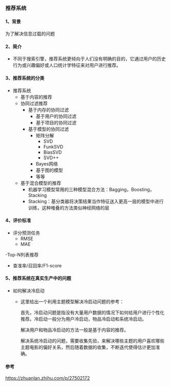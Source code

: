### 推荐系统

#### 1、背景

为了解决信息过载的问题

#### 2、简介

- 不同于搜索引擎，推荐系统更倾向于人们没有明确的目的，它通过用户的历史行为或兴趣偏好或人口统计学特征来对用户进行推荐。

#### 3、推荐系统的分类

- 推荐系统
  - 基于内容的推荐
  - 协同过滤推荐
    - 基于内存的协同过滤
      - 基于用户的协同过滤
      - 基于项目的协同过滤
    - 基于模型的协同过滤
      - 矩阵分解
        - SVD
        - FunkSVD
        - BiasSVD
        - SVD++
      - Bayes网络
      - 基于图的模型
      - 等等
  - 基于混合模型的推荐
    - 机器学习模型常用的三种模型混合方法：Bagging，Boosting，Stacking
    - Stacking：基分类器将决策结果当作特征送入更高一层的模型中进行训练，这种堆叠的方法类似神经网络的层

#### 4、评价标准

- 评分预测任务
  - RMSE
  - MAE

-Top-N列表推荐
  - 查准率/召回率/F1-score

#### 5、推荐系统在真实生产中的问题

- 如何解决冷启动

  - 这里给出一个利用主题模型解决冷启动问题的参考：

    首先，冷启动问题是指没有大量用户数据的情况下如何给用户进行个性化推荐。冷启动一般分为用户冷启动，物品冷启动和系统冷启动。

    解决用户和物品冷启动的方法一般是基于内容的推荐。

    解决系统冷启动的问题，需要收集先验，来解决哪些主题的用户喜欢哪些主题电影的偏好关系，然后随着数据的收集，不断迭代使得估计更加准确。

#### 参考

https://zhuanlan.zhihu.com/p/27502172
